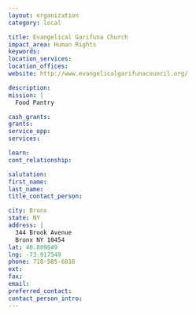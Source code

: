 ```yaml
---
layout: organization
category: local

title: Evangelical Garifuna Church
impact_area: Human Rights
keywords: 
location_services: 
location_offices: 
website: http://www.evangelicalgarifunacouncil.org/

description: 
mission: |
  Food Pantry

cash_grants: 
grants: 
service_opp: 
services: 

learn: 
cont_relationship: 

salutation: 
first_name: 
last_name: 
title_contact_person: 

city: Bronx
state: NY
address: |
  344 Brook Avenue     
  Bronx NY 10454
lat: 40.809849
lng: -73.917549
phone: 718-585-6818
ext: 
fax: 
email: 
preferred_contact: 
contact_person_intro: 
---
```

